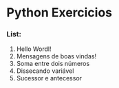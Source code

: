 <h1>Python Exercicios</h1>
  <h3>List:</h3>
    <ol>
      <li>Hello Wordl!</li>
      <li>Mensagens de boas vindas!</li>
      <li>Soma entre dois números</li>
      <li>Dissecando variável</li>
      <li>Sucessor e antecessor</li>
    </ol>
